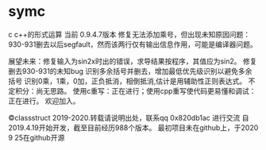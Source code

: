 # symc
c c++的形式运算
当前 0.9.4.7版本
修复无法添加乘号，但出现未知原因问题：930-931删去以后segfault，然而该两行仅有输出信息作用，可能是编译器问题。

展望未来：修复输入为sin2x时出的错误，求导结果按程序，其值应为sin2。
        修复删去930-931的未知bug
        识别多余括号并删去，增加最低优先级识别以避免多余括号
        识别0乘，1乘，0加，正负抵消，相倒抵消,估计是用辅助性正则表达式。
        不定积分：尚无思路。
        使用c重写：正在进行；使用cpp重写使代码更易懂和调试：正在进行。
欢迎加入。
        
©classstruct 2019-2020.转载请说明出处，联系qq 0x820db1ac 进行交流
自2019.4.19开始开发，截至目前经历988个版本。
最初项目未在github上，于2020 9 25在github开源

